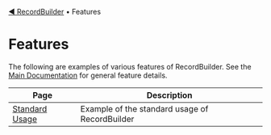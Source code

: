 [◀︎ RecordBuilder](../README.md) • Features

# Features

The following are examples of various features of RecordBuilder. See the [Main Documentation](../README.md) for general feature details.

| Page                                   | Description                                    |
|----------------------------------------|------------------------------------------------|
| [Standard Usage](features/standard.md) | Example of the standard usage of RecordBuilder |
